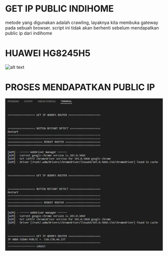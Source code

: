 #   GET IP PUBLIC INDIHOME

metode yang digunakan adalah crawling, layaknya kita membuka gateway pada sebuah browser.
script ini tidak akan berhenti sebelum mendapatkan public ip dari indihome

# HUAWEI HG8245H5
![alt text](https://github.com/fakhrilak/getIP-public-indihome/blob/master/.prouter.PNG?raw=true)

# PROSES MENDAPATKAN PUBLIC IP
![alt text](https://github.com/fakhrilak/getIP-public-indihome/blob/master/Capture.PNG?raw=true)